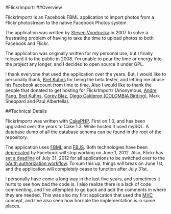 #FlickrImportr
##Overview

FlickrImportr is an Facebook FBML application to import photos from a Flickr photostream to the native Facebook Photos system.

The application was written by [Steven Vondruska](http://stevenvondruska.com) in 2007 to solve a frustrating problem of having to take the time to upload photos to both Facebook and Flickr.

The application was originally written for my personal use, but I finally released it to the public in 2008. I'm unable to pour the time or energy into the project any longer, and I decided to open source it under GPL.

I thank everyone that used the application over the years. But, I would like to personally thank, [Bret Kuhns](http://www.bretkuhns.com/) for being the beta tester, and letting me abuse his Facebook account from time to time. Also I would like to thank the people that donated to get hosting for FlickrImportr (Anonymous, [Andre Pang](http://algorithm.com.au/), [Bret Kuhns](http://www.bretkuhns.com/), [Corey Blaz](http://www.coreyblaz.com/), [Diego Calderon (COLOMBIA Birding)](http://www.colombiabirding.com/), Mark Sheppard and Paul Albertella).

##Technical Details

FlickrImportr was written with [CakePHP](http://www.cakephp.org). First on 1.0, and has been upgraded over the years to Cake 1.3. While hosted it used mySQL. A database dump of all the database schema can be found in the root of the repository.

The application uses [FBML](https://developers.facebook.com/docs/reference/fbml/) and [FBJS](https://developers.facebook.com/docs/fbjs/). Both technologies have been [deprecated](https://developers.facebook.com/roadmap/) by Facebook will stop working on June 1, 2012. Also, Flickr has [set a deadline](http://code.flickr.com/blog/2012/01/13/farewell-flickrauth/) of July 31, 2012 for all applications to be switched over to the [oAuth authorization workflow](http://www.flickr.com/services/api/auth.oauth.html). To sum this up, things will break on June 1st, and the application will completely cease to function after July 31st.

I personally have come a long way in the last five years, and sometimes it hurts to see how bad the code is. I also realize there is a lack of code commenting, and I've attempted to go back and add the comments in where they are needed. This was also my first application that used the [MVC](http://en.wikipedia.org/wiki/Model%E2%80%93view%E2%80%93controller) concept, and I've also seen how horrible the implementation is in some places.